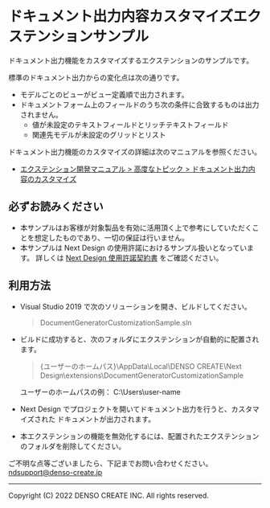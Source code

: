 # ドキュメント出力内容カスタマイズエクステンションサンプル

ドキュメント出力機能をカスタマイズするエクステンションのサンプルです。

標準のドキュメント出力からの変化点は次の通りです。

* モデルごとのビューがビュー定義順で出力されます。
* ドキュメントフォーム上のフィールドのうち次の条件に合致するものは出力されません。
    * 値が未設定のテキストフィールドとリッチテキストフィールド
    * 関連先モデルが未設定のグリッドとリスト

ドキュメント出力機能のカスタマイズの詳細は次のマニュアルを参照ください。

* [エクステンション開発マニュアル > 高度なトピック > ドキュメント出力内容のカスタマイズ](https://docs.nextdesign.app/extension/docs/advanced/custom-document-export)

## 必ずお読みください

* 本サンプルはお客様が対象製品を有効に活用頂く上で参考にしていただくことを想定したものであり、一切の保証は行いません。
* 本サンプルは Next Design の使用許諾におけるサンプル扱いとなっています。
    詳しくは [Next Design 使用許諾契約書](https://www.nextdesign.app/agreements/LicenseAgreement.pdf) をご確認ください。

## 利用方法

* Visual Studio 2019 で次のソリューションを開き、ビルドしてください。

    > DocumentGeneratorCustomizationSample.sln

* ビルドに成功すると、次のフォルダにエクステンションが自動的に配置されます。

    > {ユーザーのホームパス}\AppData\Local\DENSO CREATE\Next Design\extensions\DocumentGeneratorCustomizationSample

    ユーザーのホームパスの例： C:\Users\user-name

* Next Design でプロジェクトを開いてドキュメント出力を行うと、カスタマイズされた
  ドキュメントが出力されます。

* 本エクステンションの機能を無効化するには、配置されたエクステンションのフォルダを削除してください。

ご不明な点等ございましたら、下記までお問い合わせください。  
ndsupport@denso-create.jp

----
Copyright (C) 2022 DENSO CREATE INC. All rights reserved.
